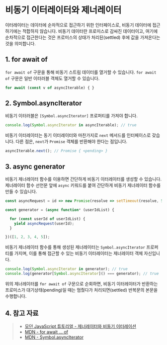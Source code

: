# 비동기 이터레이터와 제너레이터

이터레이터는 데이터에 순차적으로 접근하기 위한 인터페이스로, 비동기 데이터에 접근하기에는 적합하지 않습니다. 비동기 데이터란 프로미스로 감싸진 데이터이고, 여기에 순차적으로 접근한다는 것은 프로미스의 상태가 처리된(settled) 후에 값을 가져온다는 것을 의미합니다.

## 1. for await of

 `for await of` 구문을 통해 비동기 스트림 데이터를 열거할 수 있습니다. `for await of` 구문은 일반 이터러블 객체도 열거할 수 있습니다.

``` js
for await (const v of asyncIterable) { }
```



## 2. Symbol.asyncIterator

비동기 이터러블은 `[Symbol.asyncIterator]` 프로퍼티를 가져야 합니다. 

``` js
console.log(Symbol.asyncIterator in asyncIterable); // true
```

비동기 이터레이터는 동기 이터레이터와 마찬가지로 `next` 메서드를 인터페이스로 갖습니다. 다른 점은, `next`가 `Promise` 객체를 반환해야 한다는 점입니다.

``` js
asyncIterable.next(); // Promise { <pending> } 
```



## 3. async generator

비동기 제너레이터 함수를 이용하면 간단하게 비동기 이터레이터를 생성할 수 있습니다. 제너레이터 함수 선언문 앞에 `async` 키워드를 붙여 간단하게 비동기 제너레이터 함수를 만들 수 있습니다.

``` js
const asyncRequest = id => new Promise(resolve => setTimeout(resolve, 500, id));

const generator = (async function* (userIdList) {

  for (const userId of userIdList) {
    yield asyncRequest(userId);
  }

})([1, 2, 3, 4, 5]);
```

비동기 제너레이터 함수를 통해 생성된 제너레이터는 `Symbol.asyncIterator` 프로퍼티를 가지며, 이를 통해 접근할 수 있는 비동기 이터레이터는 제너레이터 객체 자신입니다.

``` js
console.log(Symbol.asyncIterator in generator); // true
console.log(generator[Symbol.asyncIterator]() === generator); // true
```

위의 제너레이터를 `for await of` 구문으로 순회하면, 비동기 이터레이터가 반환하는 프로미스가 대기상태(pending)일 때는 멈췄다가 처리되면(settled) 반복문의 본문을 수행합니다.



## 4. 참고 자료

>- [모던 JavaScript 튜토리얼 - 제너레이터와 비동기 이터레이션](https://ko.javascript.info/async-iterators-generators)
>- [MDN - for await ... of](https://developer.mozilla.org/ko/docs/Web/JavaScript/Reference/Statements/for-await...of)
>- [MDN - Symbol.asyncIterator](https://developer.mozilla.org/en-US/docs/Web/JavaScript/Reference/Global_Objects/Symbol/asyncIterator)